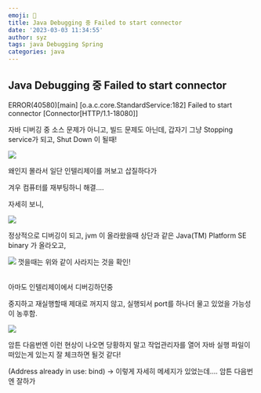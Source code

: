 ```yaml
---
emoji: 🚩
title: Java Debugging 중 Failed to start connector
date: '2023-03-03 11:34:55'
author: syz
tags: java Debugging Spring 
categories: java
---
```


## Java Debugging 중 Failed to start connector

ERROR(40580)[main] [o.a.c.core.StandardService:182] Failed to start connector [Connector[HTTP/1.1-18080]]

자바 디버깅 중 소스 문제가 아니고, 빌드 문제도 아닌데, 갑자기 그냥 
Stopping service가 되고, 
Shut Down 이 될때!

<span class="gatsby-resp-image-wrapper" style="margin-left: inherit">
<style>
.gatsby-resp-image-wrapper {
    margin-left: inherit !important;
}
</style>
    <img src="/error_msg.png" style="margin-left: inherit">
</span>


왜인지 몰라서 일단 인텔리제이를 꺼보고 삽질하다가

겨우 컴퓨터를 재부팅하니 해결....

자세히 보니,

<img src="/manage_list.png" style="margin-left: inherit"/>

정상적으로 디버깅이 되고, jvm 이 올라왔을때 상단과 같은 
Java(TM) Platform SE binary 가 올라오고, 

<img src="/manage_list1.png" style="margin-left: inherit"/>
껏을때는 위와 같이 사라지는 것을 확인!

<br/>아마도 인텔리제이에서 디버깅하던중

중지하고 재실행할때 제대로 꺼지지 않고, 실행되서 port를 하나더 물고 있었을 가능성이 농후함.

<img src="/intellij.png" style="marg1in-left: inherit"/>

암튼 다음번엔 이런 현상이 나오면 당황하지 말고 작업관리자를 열어 자바 실행 파일이 떠있는게 있는지  잘 체크하면 될것 같다!

(Address already in use: bind) -> 이렇게 자세히 메세지가 있었는데....
암튼 다음번엔 잘하가 




